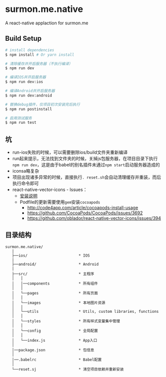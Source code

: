 # surmon.me.native
A react-native applaction for surmon.me

## Build Setup

```bash
# install dependencies
$ npm install # Or yarn install

# 清除缓存并开启服务器（不执行编译）
$ npm run dev

# 编译IOS并开启服务器
$ npm run dev:ios

# 编译Android并开启服务器
$ npm run dev:android

# 替换debug插件，仅项目初次安装完后执行
$ npm run postinstall

# 启用测试服务
$ npm run test
```

## 坑
- run-ios失败的时候，可以需要删除ios/build文件夹重新编译
- run起来提示，无法找到文件夹的时候，关掉js包服务器，在项目目录下执行`npm run dev`，这是由于babel的别名插件未通过`npm start`启动服务器造成的
- iconsa略复杂
- 项目出现诸多异常的时候，直接执行`. reset.sh`会自动清理缓存并重装，而后执行命令即可
- react-native-vector-icons - Issues：
   * [安装说明](https://github.com/oblador/react-native-vector-icons)
   * Podfile的更新需要使用`gem`安装`cocoapods`
      + http://code4app.com/article/cocoapods-install-usage
      + https://github.com/CocoaPods/CocoaPods/issues/3692
      + https://github.com/oblador/react-native-vector-icons/issues/394

## 目录结构
```
surmon.me.native/
   |
   ├──ios/                       * IOS
   |
   ├──android/                   * Android
   |
   ├──src/                       * 主程序
   │   │
   │   │──components             * 所有组件
   │   │
   │   └──pages                  * 所有页面
   │   │
   │   └──images                 * 本地图片资源
   │   │
   │   └──utils                  * Utils, custom libraries, functions
   │   │
   │   └──styles                 * 所有样式变量集中管理
   │   │
   │   └──config                 * 全局配置
   │   │
   │   └──index.js               * App入口
   │
   │──package.json               * 包信息
   │
   │──.babelrc                   * Babel配置
   │
   └──reset.sj                   * 清空项目依赖并重新安装
```
